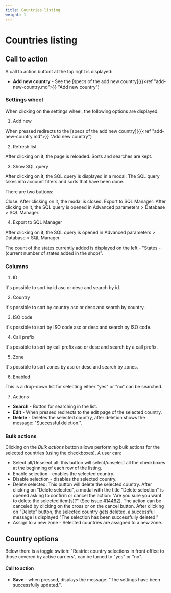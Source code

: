 ```yaml
---
title: Countries listing
weight: 1
---
```


# Countries listing

## Call to action 

A call to action buttont at the top right is displayed:

 - **Add new country** - See the [specs of the add new country]({{<ref "add-new-country.md">}} "Add new country") 

### Settings wheel

When clicking on the settings wheel, the following options are displayed:

1. Add new

When pressed redirects to the [specs of the add new country]({{<ref "add-new-country.md">}} "Add new country") 

2. Refresh list

After clicking on it, the page is reloaded. Sorts and searches are kept.

3. Show SQL query

After clicking on it, the SQL query is displayed in a modal. The SQL query takes into account filters and sorts that have been done.

There are two buttons:

Close: After clicking on it, the modal is closed.
Export to SQL Manager: After clicking on it, the SQL query is opened in Advanced parameters > Database > SQL Manager.

4. Export to SQL Manager

After clicking on it, the SQL query is opened in Advanced parameters > Database > SQL Manager.

The count of the states currently added is displayed on the left - "States - (current number of states added in the shop)".

### Columns

1. ID

It's possible to sort by id asc or desc and search by id.

2. Country

It's possible to sort by country asc or desc and search by country.

3. ISO code

It's possible to sort by ISO code asc or desc and search by ISO code.

4. Call prefix

It's possible to sort by call prefix asc or desc and search by a call prefix.

5. Zone

It's possible to sort zones by asc or desc and search by zones.

6. Enabled

This is a drop-down list for selecting either "yes" or "no" can be searched.

7. Actions

 - **Search** - Button for searching in the list.
 - **Edit** - When pressed redirects to the edit page of the selected country.
 - **Delete** - Deletes the selected country, after deletion shows the message: "Successful deletion.".

### Bulk actions

Clicking on the _Bulk actions_ button allows performing bulk actions for the selected countries (using the checkboxes). A user can:

- Select all/Unselect all: this button will select/unselect all the checkboxes at the beginning of each row of the listing.
- Enable selection - enables the selected country.
- Disable selection - disables the selected country.
- Delete selected: This button will delete the selected country. 
After clicking on "Delete selected", a modal with the title "Delete selection" is opened asking to confirm or cancel the action: "Are you sure you want to delete the selected item(s)?" (See issue [#14462](https://github.com/PrestaShop/PrestaShop/issues/14462)). The action can be canceled by clicking on the cross or on the cancel button.
After clicking on "Delete" button, the selected country gets deleted, a successful message is displayed "The selection has been successfully deleted."
- Assign to a new zone - Selected countries are assigned to a new zone.

## Country options

Below there is a toggle switch: "Restrict country selections in front office to those covered by active carriers", can be turned to "yes" or "no".

#### Call to action

- **Save** - when pressed, displays the message: "The settings have been successfully updated.". 
